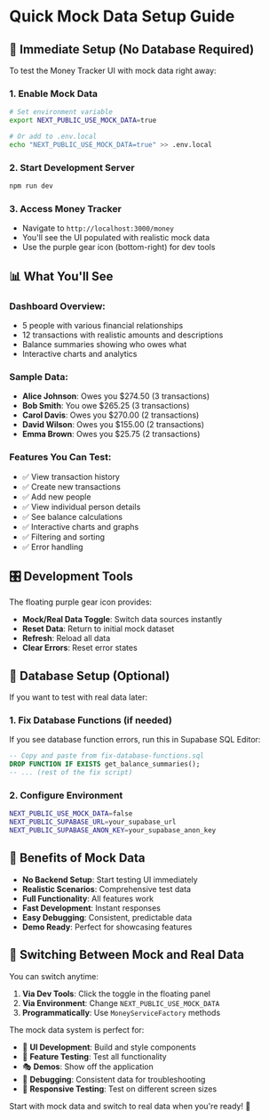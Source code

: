 # Quick Mock Data Setup Guide

## 🚀 **Immediate Setup (No Database Required)**

To test the Money Tracker UI with mock data right away:

### 1. Enable Mock Data
```bash
# Set environment variable
export NEXT_PUBLIC_USE_MOCK_DATA=true

# Or add to .env.local
echo "NEXT_PUBLIC_USE_MOCK_DATA=true" >> .env.local
```

### 2. Start Development Server
```bash
npm run dev
```

### 3. Access Money Tracker
- Navigate to `http://localhost:3000/money`
- You'll see the UI populated with realistic mock data
- Use the purple gear icon (bottom-right) for dev tools

## 📊 **What You'll See**

### **Dashboard Overview:**
- 5 people with various financial relationships
- 12 transactions with realistic amounts and descriptions
- Balance summaries showing who owes what
- Interactive charts and analytics

### **Sample Data:**
- **Alice Johnson**: Owes you $274.50 (3 transactions)
- **Bob Smith**: You owe $265.25 (3 transactions)  
- **Carol Davis**: Owes you $270.00 (2 transactions)
- **David Wilson**: Owes you $155.00 (2 transactions)
- **Emma Brown**: Owes you $25.75 (2 transactions)

### **Features You Can Test:**
- ✅ View transaction history
- ✅ Create new transactions
- ✅ Add new people
- ✅ View individual person details
- ✅ See balance calculations
- ✅ Interactive charts and graphs
- ✅ Filtering and sorting
- ✅ Error handling

## 🎛️ **Development Tools**

The floating purple gear icon provides:
- **Mock/Real Data Toggle**: Switch data sources instantly
- **Reset Data**: Return to initial mock dataset
- **Refresh**: Reload all data
- **Clear Errors**: Reset error states

## 🔧 **Database Setup (Optional)**

If you want to test with real data later:

### 1. Fix Database Functions (if needed)
If you see database function errors, run this in Supabase SQL Editor:

```sql
-- Copy and paste from fix-database-functions.sql
DROP FUNCTION IF EXISTS get_balance_summaries();
-- ... (rest of the fix script)
```

### 2. Configure Environment
```bash
NEXT_PUBLIC_USE_MOCK_DATA=false
NEXT_PUBLIC_SUPABASE_URL=your_supabase_url
NEXT_PUBLIC_SUPABASE_ANON_KEY=your_supabase_anon_key
```

## 🎯 **Benefits of Mock Data**

- **No Backend Setup**: Start testing UI immediately
- **Realistic Scenarios**: Comprehensive test data
- **Full Functionality**: All features work
- **Fast Development**: Instant responses
- **Easy Debugging**: Consistent, predictable data
- **Demo Ready**: Perfect for showcasing features

## 🔄 **Switching Between Mock and Real Data**

You can switch anytime:
1. **Via Dev Tools**: Click the toggle in the floating panel
2. **Via Environment**: Change `NEXT_PUBLIC_USE_MOCK_DATA`
3. **Programmatically**: Use `MoneyServiceFactory` methods

The mock data system is perfect for:
- 🎨 **UI Development**: Build and style components
- 🧪 **Feature Testing**: Test all functionality
- 🎭 **Demos**: Show off the application
- 🐛 **Debugging**: Consistent data for troubleshooting
- 📱 **Responsive Testing**: Test on different screen sizes

Start with mock data and switch to real data when you're ready! 🚀